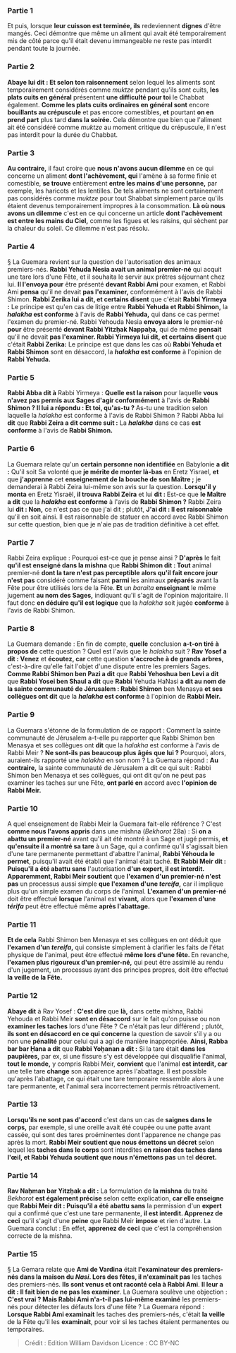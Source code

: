 
### Partie 1
Et puis, lorsque <b>leur cuisson est terminée, ils</b> redeviennent <b>dignes</b> d'être mangés. Ceci démontre que même un aliment qui avait été temporairement mis de côté parce qu'il était devenu immangeable ne reste pas interdit pendant toute la journée.

### Partie 2
<b>Abaye lui dit : Et selon ton raisonnement</b> selon lequel les aliments sont temporairement considérés comme <i>muktze</i> pendant qu'ils sont cuits, <b>les plats cuits en général</b> présentent <b>une difficulté pour toi</b> le Chabbat également. <b>Comme les plats cuits ordinaires en général sont</b> encore <b>bouillants au crépuscule</b> et pas encore comestibles, <b>et</b> pourtant <b>on en prend part</b> plus tard <b>dans la soirée.</b> Cela démontre que bien que l'aliment ait été considéré comme <i>muktze</i> au moment critique du crépuscule, il n'est pas interdit pour la durée du Chabbat.

### Partie 3
<b>Au contraire,</b> il faut croire que <b>nous n'avons aucun dilemme</b> en ce qui concerne un aliment <b>dont l'achèvement, qui</b> l'amène à sa forme finie et comestible, <b>se trouve</b> entièrement <b>entre les mains d'une personne,</b> par exemple, les haricots et les lentilles. De tels aliments ne sont certainement pas considérés comme <i>muktze</i> pour tout Shabbat simplement parce qu'ils étaient devenus temporairement impropres à la consommation. <b>Là où nous avons un dilemme</b> c'est en ce qui concerne un article <b>dont l'achèvement est entre les mains du Ciel,</b> comme les figues et les raisins, qui sèchent par la chaleur du soleil. Ce dilemme n'est pas résolu.

### Partie 4
§ La Guemara revient sur la question de l'autorisation des animaux premiers-nés. <b>Rabbi Yehuda Nesia avait un animal premier-né</b> qui acquit une tare lors d'une Fête, et il souhaita le servir aux prêtres séjournant chez lui. <b>Il l'envoya pour</b> être présenté <b>devant Rabbi Ami</b> pour examen, et Rabbi Ami <b>pensa</b> qu'il ne devait <b>pas l'examiner,</b> conformément à l'avis de Rabbi Shimon. <b>Rabbi Zerika lui a dit, et certains disent</b> que c'était <b>Rabbi Yirmeya :</b> Le principe est qu'en cas de litige entre <b>Rabbi Yehuda et Rabbi Shimon,</b> la <b><i>halakha</i> est conforme</b> à l'avis de <b>Rabbi Yehuda,</b> qui dans ce cas permet l'examen du premier-né. Rabbi Yehouda Nesia <b>envoya alors</b> le premier-né <b>pour</b> être présenté <b>devant Rabbi Yitzḥak Nappaḥa,</b> qui de même <b>pensait</b> qu'il ne devait <b>pas l'examiner. Rabbi Yirmeya lui dit, et certains disent</b> que c'était <b>Rabbi Zerika:</b> Le principe est que dans les cas où <b>Rabbi Yehuda et Rabbi Shimon</b> sont en désaccord, la <b><i>halakha</i> est conforme</b> à l'opinion de <b>Rabbi Yehuda.</b>

### Partie 5
<b>Rabbi Abba dit à</b> Rabbi Yirmeya : <b>Quelle est la raison</b> pour laquelle <b>vous n'avez pas permis aux Sages d'agir conformément</b> à l'avis de <b>Rabbi Shimon ? Il lui a répondu : Et toi, qu'as-tu ? </b> As-tu une tradition selon laquelle la <i>halakha</i> est conforme à l'avis de Rabbi Shimon ? Rabbi Abba lui <b>dit</b> que <b>Rabbi Zeira a dit comme suit :</b> La <b><i>halakha</i></b> dans ce cas <b>est conforme</b> à l'avis de <b>Rabbi Shimon.</b>

### Partie 6
La Guemara relate qu'un <b>certain</b> <b>personne non identifiée</b> en Babylonie <b>a dit :</b> Qu'il soit Sa volonté que <b>je mérite de monter là-bas</b> en Eretz Yisrael, <b>et</b> que <b>j'apprenne</b> cet <b>enseignement de la bouche de son Maître ;</b> je demanderai à Rabbi Zeira lui-même son avis sur la question. <b>Lorsqu'il y monta</b> en Eretz Yisraël, <b>il trouva Rabbi Zeira</b> et lui <b>dit : </b> Est-ce que <b>le Maître a dit</b> que la <b><i>halakha</i> est conforme</b> à l'avis de <b>Rabbi Shimon ?</b> Rabbi Zeira lui <b>dit : Non,</b> ce n'est pas ce que j'ai dit ; plutôt, <b>J'ai dit : Il est raisonnable</b> qu'il en soit ainsi. Il est raisonnable de statuer en accord avec Rabbi Shimon sur cette question, bien que je n'aie pas de tradition définitive à cet effet.

### Partie 7
Rabbi Zeira explique : Pourquoi est-ce que je pense ainsi ? <b>D'après</b> le fait <b>qu'il est enseigné dans la mishna</b> que <b>Rabbi Shimon dit : Tout</b> animal premier-né <b>dont la tare n'est pas perceptible alors qu'il fait encore jour n'est pas</b> considéré comme faisant <b>parmi</b> les animaux <b>préparés</b> avant la Fête pour être utilisés lors de la Fête. <b>Et</b> un <i>baraita</i> <b>enseignant</b> le même jugement <b>au nom des Sages,</b> indiquant qu'il s'agit de l'opinion majoritaire. Il faut donc <b>en déduire qu'il est logique</b> que la <i>halakha</i> soit jugée <b>conforme</b> à l'avis de Rabbi Shimon.

### Partie 8
La Guemara demande : En fin de compte, <b>quelle</b> conclusion <b>a-t-on tiré</b> <b>à propos de</b> cette question ? Quel est l'avis que le <i>halakha</i> suit ? <b>Rav Yosef a dit : Venez</b> et <b>écoutez, car</b> cette question <b>s'accroche à de grands arbres,</b> c'est-à-dire qu'elle fait l'objet d'une dispute entre les premiers Sages. <b>Comme Rabbi Shimon ben Pazi a dit</b> que <b>Rabbi Yehoshua ben Levi a dit</b> que <b>Rabbi Yosei ben Shaul a dit</b> que <b>Rabbi</b> Yehuda HaNasi <b>a dit au nom de la sainte communauté de Jérusalem : Rabbi Shimon</b> ben Menasya <b>et ses collègues ont dit</b> que la <b><i>halakha</i> est conforme</b> à l'opinion de <b>Rabbi Meir.</b>

### Partie 9
La Guemara s'étonne de la formulation de ce rapport : Comment la sainte communauté de Jérusalem a-t-elle pu rapporter que Rabbi Shimon ben Menasya et ses collègues ont <b>dit</b> que la <i>halakha</i> est conforme à l'avis de Rabbi Meir ? <b>Ne sont-ils pas beaucoup plus âgés que lui ?</b> Pourquoi, alors, auraient-ils rapporté une <i>halakha</i> en son nom ? La Guemara répond : <b>Au contraire,</b> la sainte communauté de Jérusalem a dit ce qui suit : Rabbi Shimon ben Menasya et ses collègues, qui ont dit qu'on ne peut pas examiner les taches sur une Fête, <b>ont parlé en</b> accord avec <b>l'opinion de Rabbi Meir.</b>

### Partie 10
A quel enseignement de Rabbi Meir la Guemara fait-elle référence ? C'est <b>comme nous l'avons appris</b> dans une mishna (<i>Bekhorot</i> 28a) : Si <b>on a abattu un premier-né</b> avant qu'il ait été montré à un Sage et jugé permis, <b>et qu'ensuite il a montré sa tare</b> à un Sage, qui a confirmé qu'il s'agissait bien d'une tare permanente permettant d'abattre l'animal, <b>Rabbi Yéhouda le permet</b>, puisqu'il avait été établi que l'animal était taché. <b>Et Rabbi Meir dit : Puisqu'il a été abattu sans</b> l'autorisation <b>d'un expert, il est interdit. Apparemment, Rabbi Meir soutient</b> que <b>l'examen d'un premier-né n'est pas</b> un processus aussi simple <b>que l'examen d'une <i>tereifa</i>,</b> car il implique plus qu'un simple examen du corps de l'animal. <b>L'examen d'un premier-né</b> doit être effectué <b>lorsque</b> l'animal est <b>vivant,</b> alors que <b>l'examen d'une <i>térifa</i></b> peut être effectué même <b>après l'abattage.</b>

### Partie 11
<b>Et de cela</b> Rabbi Shimon ben Menasya et ses collègues en ont déduit que <b>l'examen d'un <i>tereifa</i>,</b> qui consiste simplement à clarifier les faits de l'état physique de l'animal, peut être effectué <b>même lors d'une fête. </b> En revanche, <b>l'<b>examen</b> plus rigoureux d'un premier-né,</b> qui peut être assimilé au rendu d'un jugement, un processus ayant des principes propres, doit être effectué <b>la veille de la Fête.</b>

### Partie 12
<b>Abaye dit</b> à Rav Yosef : <b>C'est dire</b> que <b>là,</b> dans cette mishna, Rabbi Yehouda et Rabbi Meir <b>sont en désaccord</b> sur le fait qu'on puisse ou non <b>examiner les taches</b> lors d'une Fête ? Ce n'était pas leur différend ; plutôt, <b>ils sont en désaccord en ce qui concerne</b> la question de savoir s'il y a ou non une <b>pénalité</b> pour celui qui a agi de manière inappropriée. <b>Ainsi, Rabba bar bar Ḥana a dit</b> que <b>Rabbi Yoḥanan a dit :</b> Si la tare était <b>dans les paupières,</b> par ex, si une fissure s'y est développée qui disqualifie l'animal, <b>tout le monde,</b> y compris Rabbi Meir, <b>convient</b> que l'animal <b>est interdit, car</b> une telle tare <b>change</b> son apparence après l'abattage. Il est possible qu'après l'abattage, ce qui était une tare temporaire ressemble alors à une tare permanente, et l'animal sera incorrectement permis rétroactivement.

### Partie 13
<b>Lorsqu'ils ne sont pas d'accord</b> c'est dans un cas de <b>saignes dans le corps,</b> par exemple, si une oreille avait été coupée ou une patte avant cassée, qui sont des tares proéminentes dont l'apparence ne change pas après la mort. <b>Rabbi Meir soutient que nous émettons un décret</b> selon lequel les <b>taches dans le corps</b> sont interdites <b>en raison des taches dans l'œil, et Rabbi Yehuda soutient que nous n'émettons pas</b> un tel <b>décret.</b>

### Partie 14
<b>Rav Naḥman bar Yitzḥak a dit :</b> La formulation de <b>la mishna</b> du traité <i>Bekhorot</i> <b>est également précise</b> selon cette explication, <b>car elle enseigne</b> que <b>Rabbi Meir dit : Puisqu'il a été abattu sans</b> la permission d'un <b>expert</b> qui a confirmé que c'est une tare permanente, <b>il est interdit. Apprenez de ceci</b> qu'il s'agit d'une <b>peine</b> que Rabbi Meir <b>impose</b> et rien d'autre. La Guemara conclut : En effet, <b>apprenez de ceci</b> que c'est la compréhension correcte de la mishna.

### Partie 15
§ La Gemara relate que <b>Ami de Vardina</b> était <b>l'examinateur des premiers-nés dans la maison du <i>Nasi</i>. Lors des fêtes, il n'examinait pas</b> les taches des premiers-nés. <b>Ils sont venus et ont raconté cela à Rabbi Ami</b>. <b>Il leur a dit : Il fait bien de ne pas les examiner</b>. La Guemara soulève une objection : <b>C'est vrai ? Mais Rabbi Ami n'a-t-il pas lui-même examiné</b> les premiers-nés pour détecter les défauts lors d'une fête ? La Guemara répond : <b>Lorsque Rabbi Ami examinait</b> les taches des premiers-nés, c'était <b>la veille</b> de la Fête qu'il les <b>examinait</b>, pour voir si les taches étaient permanentes ou temporaires.

>Crédit : Edition William Davidson
>Licence : CC BY-NC